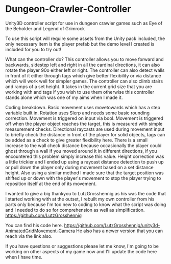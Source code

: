 # Dungeon-Crawler-Controller
Unity3D controller script for use in dungeon crawler games such as Eye of the Beholder and Legend of Grimrock

To use this script will require some assets from the Unity pack included, the only necessary item is the player prefab but the demo level I created is included for you to try out!

What can the controller do?
This controller allows you to move forward and backwards, sidestep left and right in all the cardinal directions, it can also rotate the player 90o either left or right.
The controller can also detect walls in front of it either through tags which give better flexibility or via distance which will work well for simpler games.
The controller can also climb stairs and ramps of a set height.
It takes in the current grid size that you are working with and tags if you wish to use them otherwise this controller stands alone which was one of my aims when I made it.

Coding breakdown.
Basic movement uses movetowards which has a step variable built in.
Rotation uses Slerp and needs some basic rounding correction.
Movement is triggered on input via bool.
Movement is triggered off when the player object reaches the target, this is measured with simple measurement checks.
Directional raycasts are used during movement input to briefly check the distance in front of the player for solid objects, tags can be added as a check to give greater flexibility here.
There is a small increase to the wall check distance because occasionally the player could ghost through a wall if you moved around it in different directions, if you encountered this problem simply increase this value.
Height correction was a little trickier and I ended up using a raycast distance detection to push up or pull down the player only during movement based on a set distance height.
Also using a similar method I made sure that the target position was shifted up or down with the player's movement to stop the player trying to reposition itself at the end of its movement.

I wanted to give a big thankyou to LutzGrosshennig as his was the code that I started working with at the outset, I rebuilt my own controller from his parts only because I'm too new to coding to know what the script was doing and I needed to do so for comprehension as well as simplification.
https://github.com/LutzGrosshennig

You can find his code here.
https://github.com/LutzGrosshennig/unity3d-AnimatedGridMovement-Camera
He also has a newer version that you can reach via the link also.

If you have questions or suggestions please let me know, I'm going to be working on other aspects of my game now and I'll update the code here when I have time.
